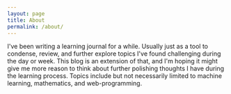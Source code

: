 ```yaml
---
layout: page
title: About
permalink: /about/
---
```


I've been writing a learning journal for a while.  Usually just as a tool to condense, review, and further explore topics I've found challenging during the day or week.  This blog is an extension of that, and I'm hoping it might give me more reason to think about further polishing thoughts I have during the learning process.  Topics include but not necessarily limited to machine learning, mathematics, and web-programming. 
